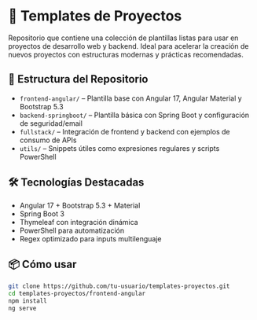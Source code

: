 # 🧱 Templates de Proyectos

Repositorio que contiene una colección de plantillas listas para usar en proyectos de desarrollo web y backend. Ideal para acelerar la creación de nuevos proyectos con estructuras modernas y prácticas recomendadas.

## 🚀 Estructura del Repositorio

- `frontend-angular/` – Plantilla base con Angular 17, Angular Material y Bootstrap 5.3
- `backend-springboot/` – Plantilla básica con Spring Boot y configuración de seguridad/email
- `fullstack/` – Integración de frontend y backend con ejemplos de consumo de APIs
- `utils/` – Snippets útiles como expresiones regulares y scripts PowerShell

## 🛠 Tecnologías Destacadas

- Angular 17 + Bootstrap 5.3 + Material
- Spring Boot 3
- Thymeleaf con integración dinámica
- PowerShell para automatización
- Regex optimizado para inputs multilenguaje

## 📦 Cómo usar

```bash
git clone https://github.com/tu-usuario/templates-proyectos.git
cd templates-proyectos/frontend-angular
npm install
ng serve
